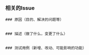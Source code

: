 ### 相关的Issue
    
    
    ### 原因（目的、解决的问题等）
    
    
    ### 描述（做了什么，变更了什么）
    
    
    ### 测试用例（新增、改动、可能影响的功能）
    
    
